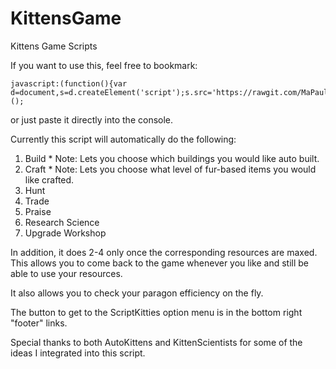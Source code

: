 # KittensGame
Kittens Game Scripts

If you want to use this, feel free to bookmark:

    javascript:(function(){var d=document,s=d.createElement('script');s.src='https://rawgit.com/MaPaul1977/KittensGame/master/ScriptKitties.js';d.body.appendChild(s);})();

or just paste it directly into the console.

Currently this script will automatically do the following:

1) Build  * Note: Lets you choose which buildings you would like auto built.
2) Craft   * Note: Lets you choose what level of fur-based items you would like crafted.
3) Hunt
4) Trade
5) Praise
6) Research Science
7) Upgrade Workshop

In addition, it does 2-4 only once the corresponding resources are maxed. This allows you to come back to the game whenever you like and still be able to use your resources.

It also allows you to check your paragon efficiency on the fly.

The button to get to the ScriptKitties option menu is in the bottom right "footer" links.

Special thanks to both AutoKittens and KittenScientists for some of the ideas I integrated into this script.
